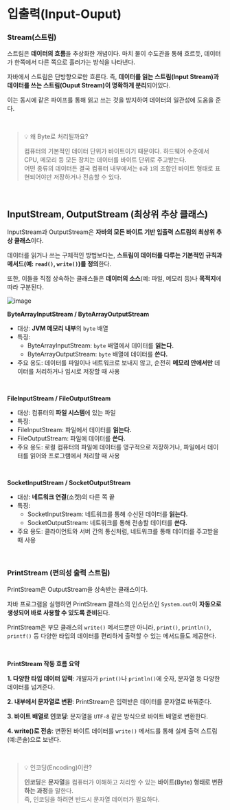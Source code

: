 # 입출력(Input-Ouput)


### Stream(스트림)

스트림은 **데이터의 흐름**을 추상화한 개념이다. 마치 물이 수도관을 통해 흐르듯, 데이터가 한쪽에서 다른 쪽으로 흘러가는 방식을 나타낸다.  

자바에서 스트림은 단방향으로만 흐른다. 즉, **데이터를 읽는 스트림(Input Stream)과 데이터를 쓰는 스트림(Ouput Stream)이 명확하게 분리**되어있다.  

이는 동시에 같은 파이프를 통해 읽고 쓰는 것을 방지하여 데이터의 일관성에 도움을 준다.

<br>

> 💡 왜 Byte로 처리될까요?
> 
> 컴퓨터의 기본적인 데이터 단위가 바이트이기 때문이다. 하드웨어 수준에서 CPU, 메모리 등 모든 장치는 데이터를 바이트 단위로 주고받는다.  
> 어떤 종류의 데이터든 결국 컴퓨터 내부에서는 `0`과 `1`의 조합인 바이트 형태로 표현되어야만 저장하거나 전송할 수 있다.

<br>

## InputStream, OutputStream (최상위 추상 클래스)

InputStream과 OutputStream은 **자바의 모든 바이트 기반 입출력 스트림의 최상위 추상 클래스**이다. 

데이터를 읽거나 쓰는 구체적인 방법보다는, **스트림이 데이터를 다루는 기본적인 규칙과 메서드(예: `read()`, `write()`)를 정의**한다.

또한, 이들을 직접 상속하는 클래스들은 **데이터의 소스**(예: 파일, 메모리 등)나 **목적지**에 따라 구분된다.


![image](https://github.com/user-attachments/assets/88e8b2ea-312d-4217-b181-976b4a5bf2db)


**ByteArrayInputStream / ByteArrayOutputStream**
- 대상: **JVM 메모리 내부**의 `byte` 배열
- 특징:
  - ByteArrayInputStream: `byte` 배열에서 데이터를 **읽는다.**
  - ByteArrayOutputStream: `byte` 배열에 데이터를 **쓴다.**
- 주요 용도: 데이터를 파일이나 네트워크로 보내지 않고, 순전히 **메모리 안에서만** 데이터를 처리하거나 임시로 저장할 때 사용 

<br>

**FileInputStream / FileOutputStream**
- 대상: 컴퓨터의 **파일 시스템**에 있는 파일
- 특징:
 - FileInputStream: 파일에서 데이터를 **읽는다.**
 - FileOutputStream: 파일에 데이터를 **쓴다.**
- 주요 용도: 로컬 컴퓨터의 파일에 데이터를 영구적으로 저장하거나, 파일에서 데이터를 읽어와 프로그램에서 처리할 때 사용

<br>

**SocketInputStream / SocketOutputStream**
- 대상: **네트워크 연결**(소켓)의 다른 쪽 끝
- 특징:
  - SocketInputStream: 네트워크를 통해 수신된 데이터를 **읽는다.**
  - SocketOutputStream: 네트워크를 통해 전송할 데이터를 **쓴다.**
- 주요 용도: 클라이언트와 서버 간의 통신처럼, 네트워크를 통해 데이터를 주고받을 때 사용


<br>

### PrintStream (편의성 출력 스트림)

PrintStream은 OutputStream을 상속받는 클래스이다.

자바 프로그램을 실행하면 PrintStream 클래스의 인스턴스인 `System.out`이 **자동으로 생성되어 바로 사용할 수 있도록 준비**된다.

PrintStream은 부모 클래스의 `write()` 메서드뿐만 아니라, `print()`, `println()`, `printf()` 등 다양한 타입의 데이터를 편리하게 출력할 수 있는 메서드들도 제공한다.

<br>

**PrintStream 작동 흐름 요약**

**1. 다양한 타입 데이터 입력**: 개발자가 `print()`나 `println()`에 숫자, 문자열 등 다양한 데이터를 넘겨준다.

**2. 내부에서 문자열로 변환**: PrintStream은 입력받은 데이터를 문자열로 바꿔준다.

**3. 바이트 배열로 인코딩**: 문자열을 `UTF-8` 같은 방식으로 바이트 배열로 변환한다.

**4. write()로 전송**: 변환된 바이트 데이터를 `write()` 메서드를 통해 실제 출력 스트림(예:콘솔)으로 보낸다.

<br>

> 💡 인코딩(Encoding)이란?
>
> **인코딩**은 **문자열**을 컴퓨터가 이해하고 처리할 수 있는 **바이트(Byte) 형태로 변환하는 과정**을 말한다.  
> 즉, 인코딩을 하려면 반드시 문자열 데이터가 필요하다.









